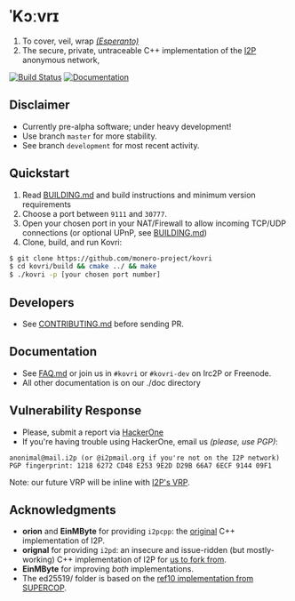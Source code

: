 # **ˈKɔːvrɪ**

1. To cover, veil, wrap *[(Esperanto)](https://en.wikipedia.org/wiki/Esperanto)*
2. The secure, private, untraceable C++ implementation of the [I2P](https://geti2p.net) anonymous network,

[![Build Status](https://travis-ci.org/monero-project/kovri.svg?branch=master)](https://travis-ci.org/monero-project/kovri)
[![Documentation](https://codedocs.xyz/monero-project/kovri.svg)](https://codedocs.xyz/monero-project/kovri/)

## Disclaimer
- Currently pre-alpha software; under heavy development!
- Use branch ```master``` for more stability.
- See branch ```development``` for most recent activity.

## Quickstart
1. Read [BUILDING.md](https://github.com/monero-project/kovri/blob/master/doc/BUILDING.md) and build instructions and minimum version requirements
1. Choose a port between ```9111``` and ```30777```.
2. Open your chosen port in your NAT/Firewall to allow incoming TCP/UDP connections (or optional UPnP, see [BUILDING.md](https://github.com/monero-project/kovri/blob/master/doc/BUILDING.md))
3. Clone, build, and run Kovri:
```bash
$ git clone https://github.com/monero-project/kovri
$ cd kovri/build && cmake ../ && make
$ ./kovri -p [your chosen port number]
```

## Developers
- See [CONTRIBUTING.md](https://github.com/monero-project/kovri/blob/master/doc/CONTRIBUTING.md) before sending PR.

## Documentation
- See [FAQ.md](https://github.com/monero-project/kovri/blob/master/doc/FAQ.md) or join us in ```#kovri``` or ```#kovri-dev``` on Irc2P or Freenode.
- All other documentation is on our ./doc directory

## Vulnerability Response
- Please, submit a report via [HackerOne](https://hackerone.com/kovri)
- If you're having trouble using HackerOne, email us *(please, use PGP)*:
```
anonimal@mail.i2p (or @i2pmail.org if you're not on the I2P network)
PGP fingerprint: 1218 6272 CD48 E253 9E2D D29B 66A7 6ECF 9144 09F1
```
Note: our future VRP will be inline with [I2P's VRP](https://trac.i2p2.de/ticket/1119).

## Acknowledgments
- **orion** and **EinMByte** for providing ```i2pcpp```: the [original](http://git.repo.i2p.xyz/w/i2pcpp.git) C++ implementation of I2P.
- **orignal** for providing ```i2pd```: an insecure and issue-ridden (but mostly-working) C++ implementation of I2P for [us to fork from](https://github.com/purplei2p/i2pd/commit/45d27f8ddc43e220a9eea42de41cb67d5627a7d3).
- **EinMByte** for improving *both* implementations.
- The ed25519/ folder is based on the [ref10 implementation from SUPERCOP](http://bench.cr.yp.to/supercop.html).
